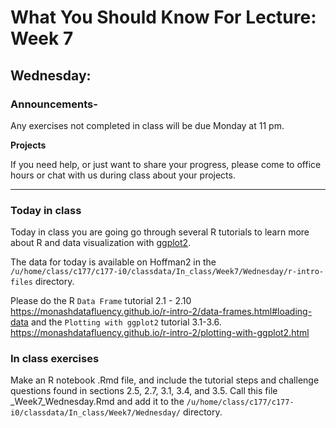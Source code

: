 # What You Should Know For Lecture: Week 7

## Wednesday:

### Announcements-

Any exercises not completed in class will be due Monday at 11 pm.

__Projects__

If you need help, or just want to share your progress, please come to office hours or chat with us during class about your projects.

---
### Today in class

Today in class you are going go through several R tutorials to learn more about R and data visualization with [ggplot2](https://ggplot2.tidyverse.org/reference/ggplot.html).

The data for today is available on Hoffman2 in the ```/u/home/class/c177/c177-i0/classdata/In_class/Week7/Wednesday/r-intro-files``` directory.

Please do the R `Data Frame` tutorial 2.1 - 2.10
https://monashdatafluency.github.io/r-intro-2/data-frames.html#loading-data
and the `Plotting with ggplot2` tutorial 3.1-3.6.
https://monashdatafluency.github.io/r-intro-2/plotting-with-ggplot2.html


### In class exercises


Make an R notebook .Rmd file, and include the tutorial steps and challenge questions found in sections 2.5, 2.7, 3.1, 3.4, and 3.5.  Call this file <your initials>\_Week7_Wednesday.Rmd and add it to the ```/u/home/class/c177/c177-i0/classdata/In_class/Week7/Wednesday/``` directory.
